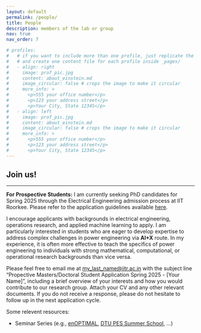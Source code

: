 ```yaml
---
layout: default
permalink: /people/
title: People
description: members of the lab or group
nav: true
nav_order: 7

# profiles:
#   # if you want to include more than one profile, just replicate the following block
#   # and create one content file for each profile inside _pages/
#   - align: right
#     image: prof_pic.jpg
#     content: about_einstein.md
#     image_circular: false # crops the image to make it circular
#     more_info: >
#       <p>555 your office number</p>
#       <p>123 your address street</p>
#       <p>Your City, State 12345</p>
#   - align: left
#     image: prof_pic.jpg
#     content: about_einstein.md
#     image_circular: false # crops the image to make it circular
#     more_info: >
#       <p>555 your office number</p>
#       <p>123 your address street</p>
#       <p>Your City, State 12345</p>
---
```

## Join us!

---

**For Prospective Students:** I am currently seeking PhD candidates for Spring 2025 through the Electrical Engineering admission process at IIT Roorkee. Please refer to the application guidelines available [here](https://iitr.ac.in/Academics/Admission%20To%20Doctoral%20Programmes.html). 

I encourage applicants with backgrounds in electrical engineering, operations research, and applied machine learning to apply. I am particularly interested in students who are eager to develop expertise to address complex challenges in power engineering via **AI+X** route. In my experience, it is often more effective to teach the specifics of power engineering to individuals with strong mathematical, computational, or operational research backgrounds than vice versa.

Please feel free to email me at [my_last_name@iitr.ac.in](mailto:my_last_name@iitr.ac.in) with the subject line “Propective Masters/Doctoral Student Application Spring 2025 - [Your Name]”, including a brief overview of your interests and how you would contribute to our research group. Attach your CV and any other relevant documents. If you do not receive a response, please do not hesitate to follow up in the next application cycle.

<!-- **Additional Resources:** -->

<p>Some relevent resources:</p>







<!-- <p>Some helpful resources:</p> -->
<ul>
    <!-- <li> -->
        <!-- Conferences ( -->
        <!-- <a href="https://cdc2023.ieeecss.org" rel="external nofollow noopener" target="_blank">CDC</a>,  -->
        <!-- <a href="https://pscc-central.epfl.ch/papers-repo" rel="external nofollow noopener" target="_blank">PSCC</a>, 
        <a href="https://l4dc.seas.upenn.edu" rel="external nofollow noopener" target="_blank">L4DC</a>, 
        <a href="https://www.climatechange.ai/events/neurips2023" rel="external nofollow noopener" target="_blank">CCAI</a>, 
        <a href="https://energy.acm.org/conferences/eenergy/2023/" rel="external nofollow noopener" target="_blank">E-Energy</a>) -->
    <!-- </li> -->
    <!-- <li>
        Journals  (
        <a href="https://ieeexplore.ieee.org/xpl/RecentIssue.jsp?punumber=59" rel="external nofollow noopener" target="_blank">TPWRS</a>, 
         <a href="https://ieeexplore.ieee.org/xpl/RecentIssue.jsp?punumber=6509490" rel="external nofollow noopener" target="_blank">CONES</a>, 
        <a href="https://ieeexplore.ieee.org/xpl/RecentIssue.jsp?punumber=5165411" rel="external nofollow noopener" target="_blank">TSG</a>, 
        <a href="https://ieeexplore.ieee.org/xpl/RecentIssue.jsp?punumber=9794458" rel="external nofollow noopener" target="_blank">TEMPR</a>, …)
         <a href="https://pubsonline.informs.org/journal/opre" rel="external nofollow noopener" target="_blank">OR</a>, 
        <a href="https://pubsonline.informs.org/journal/mnsc" rel="external nofollow noopener" target="_blank">MS</a>, …) 
    </li> -->
    <li>
        Seminar Series (e.g., 
        <a href="https://wdvorkin.github.io/enoptimal/" rel="external nofollow noopener" target="_blank">enOPTIMAL</a>, 
        <!-- <a href="https://sites.google.com/view/control-meets-learning/home" rel="external nofollow noopener" target="_blank">Control Meets Learning</a>,  -->
        <!-- <a href="https://congreso.us.es/mlneedsmo/" rel="external nofollow noopener" target="_blank">NeEDS</a>,  -->
        <a href="https://www.youtube.com/@dtulecturesonpowerenergysy8133/videos" rel="external nofollow noopener" target="_blank">DTU PES Summer School</a>, …)
    </li>

</ul>



